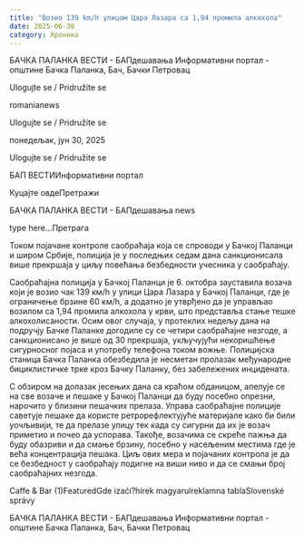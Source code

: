 ```yaml
---
title: "Возио 139 km/h улицом Цара Лазара са 1,94 промила алкохола"
date: 2025-06-30
category: Хроника
---
```


БАЧКА ПАЛАНКА ВЕСТИ - БАПдешавања Информативни портал - општине Бачка Паланка, Бач, Бачки Петровац

Ulogujte se / Pridružite se

romanianews

Ulogujte se / Pridružite se

понедељак, јун 30, 2025

Ulogujte se / Pridružite se

БАП ВЕСТИИнформативни портал

Куцајте овдеПретражи

БАЧКА ПАЛАНКА ВЕСТИ - БАПдешавања news

type here...Претрага

Током појачане контроле саобраћаја која се спроводи у Бачкој Паланци и широм Србије, полиција је у последњих седам дана санкционисала више прекршаја у циљу повећања безбедности учесника у саобраћају.

Саобраћајна полиција у Бачкој Паланци је 6. октобра зауставила возача који је возио чак 139 км/h у улици Цара Лазара у Бачкој Паланци, где је ограничење брзине 60 км/h, а додатно је утврђено да је управљао возилом са 1,94 промила алкохола у крви, што представља стање тешке алкохолисаности.
Осим овог случаја, у протеклих недељу дана на подручју Бачке Паланке догодиле су се четири саобраћајне незгоде, а санкционисано је више од 30 прекршаја, укључујући некоришћење сигурносног појаса и употребу телефона током вожње.
Полицијска станица Бачка Паланка обезбедила је несметан пролазак међународне бициклистичке трке кроз Бачку Паланку, без забележених инцидената.


С обзиром на долазак јесењих дана са краћом обданицом, апелује се на све возаче и пешаке у Бачкој Паланци да буду посебно опрезни, нарочито у близини пешачких прелаза.
Управа саобраћајне полиције саветује пешаке да користе ретрорефлектујуће материјале како би били уочљивији, те да прелазе улицу тек када су сигурни да их је возач приметио и почео да успорава. Такође, возачима се скреће пажња да буду обазриви и да смање брзину, посебно у насељеним местима где је већа концентрација пешака.
Циљ ових мера и појачаних контрола је да се безбедност у саобраћају подигне на виши ниво и да се смањи број саобраћајних незгода.

Caffe & Bar (1)FeaturedGde izaći?hírek magyarulreklamna tablaSlovenské správy

БАЧКА ПАЛАНКА ВЕСТИ - БАПдешавања Информативни портал - општине Бачка Паланка, Бач, Бачки Петровац
